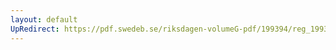 ```yaml
---
layout: default
UpRedirect: https://pdf.swedeb.se/riksdagen-volumeG-pdf/199394/reg_199394/reg_199394_0377.pdf
---
```

